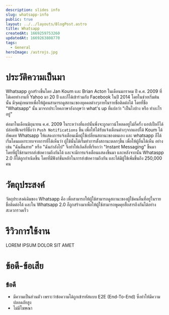 ```yaml
---
description: slides info
slug: whatsapp-info
public: true
layout: ../../layouts/BlogPost.astro
title: Whatsapp
createdAt: 1669259753260
updatedAt: 1669263808770
tags:
  - General
heroImage: /astrojs.jpg
---
```


# ประวัติความเป็นมา
Whatsapp ถูกสร้างขึ้นโดย Jan Koum และ Brian Acton ในเดือนมกราคม ปี ค.ศ. 2009 ที่ได้เคยทำงานที่ Yahoo มา 20 ปี และก็ได้เข้าร่วมกับ Facebook ในปี 2014 โดยในช่วยเริ่มต้นนั้น มีจุดมุ่งหมายเพื่อให้ผู้คนสามารถดูสถานะของบุคคลต่างๆภายในรายชื่อติดต่อได้ โดยที่ชื่อ "Whatsapp" นั้น มาจากประโยคภาษาอังกฤษว่า what's up ที่แปลว่า "เป็นไงบ้าง หรือ ทำอะไรอยู่" 

ต่อมาในเดือนมิถุนายน ค.ศ. 2009 ในระหว่างที่แอปนั้นพึ่งจะถูกดาวน์โหลดอยู่ไม่กี่ครั้ง แอปเปิ้ลก็ได้ปล่อยฟีเจอร์ที่ชื่อว่า `Push Notifications` ขึ้น เพื่อให้ได้รับแจ้งเตือนต่างๆจากแอปได้ Koum ได้อัพเดท Whatsapp ให้แสดงการแจ้งเตือนเมื่อผู้ใช้เปลี่ยนสถานะของตนเอง และ whatsapp ก็ได้เริ่มโดนผลกระทบจากการที่ได้เห็นว่า ผู้ใช้นั้นได้เริ่มทำการตั้งสถานะตลกๆขึ้น เพื่อให้ผู้อื่นได้เห็น อย่างเช่น "ฉันตื่นสาย" หรือ "ฉันกำลังไป" จึงทำให้เกิดสิ่งที่เรียกว่า "Instant Messaging" ขึ้นมา โดยที่ผู้ใช้สามารถส่งข้อความถึงกันได้ และจะมีการแจ้งเตือนแสดงขึ้นมา และหลังจากนั้น Whataspp 2.0 ก็ได้ถูกกำเนิดขึ้น โดยที่มีฟังก์ชั่นหลักในการส่งข้อความถึงกัน และได้มีผู้ใช้เพิ่มขึ้นถึง 250,000 คน

# วัตถุประสงค์
วัตถุประสงค์เดิมของ Whatsapp คือ เพื่อสามารถให้ผู้ใช้สามารถดูสถานะของผู้ใช้คนอื่นที่อยู่ในรายชื่อติดต่อได้ และใน Whatsapp 2.0 ก็ถูกสร้างมาเพื่อให้ผู้ใช้สามารถพูดคุยสื่อสารถึงกันได้อย่างสะดวกรวดเร็ว

# รีวิวการใช้งาน
LOREM IPSUM DOLOR SIT AMET

# ข้อดี-ข้อเสีย
## ข้อดี
- มีความเป็นส่วนตัว เพราะว่าข้อความได้ถูกเข้ารหัสแบบ E2E (End-To-End) ซึ่งทำให้มีความปลอดภัยสูง
- ไม่มีโฆษณา